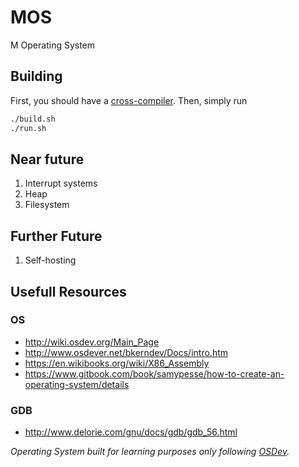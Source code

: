 # MOS
M Operating System

## Building
First, you should have a [cross-compiler](http://wiki.osdev.org/GCC_Cross-Compiler). Then, simply run
```bash
./build.sh
./run.sh
```

## Near future
1. Interrupt systems
2. Heap
3. Filesystem

## Further Future
1. Self-hosting

## Usefull Resources

### OS
- <http://wiki.osdev.org/Main_Page>
- <http://www.osdever.net/bkerndev/Docs/intro.htm>
- <https://en.wikibooks.org/wiki/X86_Assembly>
- <https://www.gitbook.com/book/samypesse/how-to-create-an-operating-system/details>

### GDB
- <http://www.delorie.com/gnu/docs/gdb/gdb_56.html>

*Operating System built for learning purposes only following [OSDev](http://wiki.osdev.org/).*
